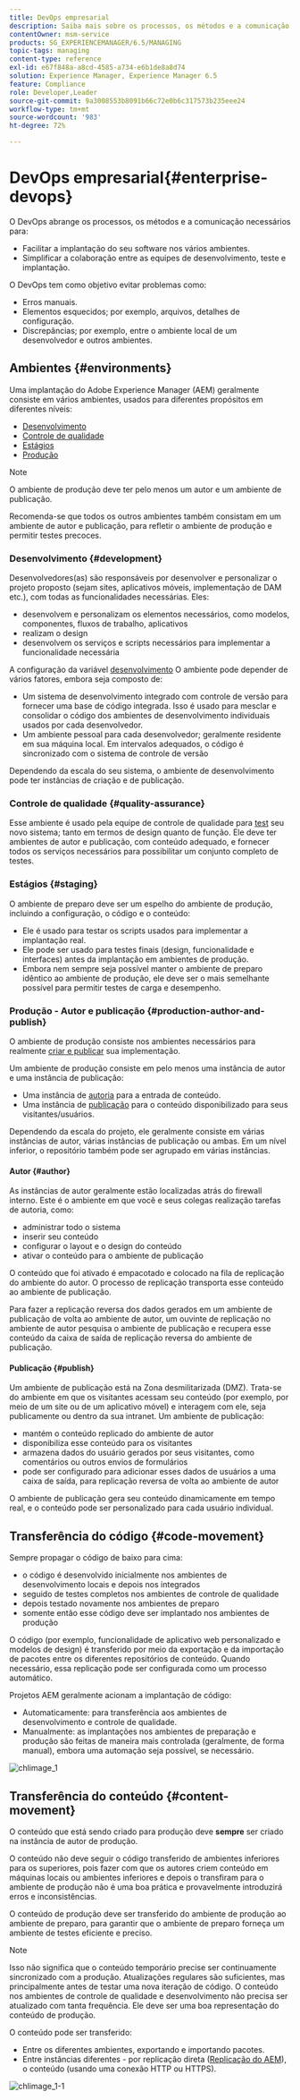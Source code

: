 ```yaml
---
title: DevOps empresarial
description: Saiba mais sobre os processos, os métodos e a comunicação necessários para facilitar a implantação e simplificar a colaboração.
contentOwner: msm-service
products: SG_EXPERIENCEMANAGER/6.5/MANAGING
topic-tags: managing
content-type: reference
exl-id: e67f848a-a8cd-4585-a734-e6b1de8a8d74
solution: Experience Manager, Experience Manager 6.5
feature: Compliance
role: Developer,Leader
source-git-commit: 9a3008553b8091b66c72e0b6c317573b235eee24
workflow-type: tm+mt
source-wordcount: '983'
ht-degree: 72%

---
```


# DevOps empresarial{#enterprise-devops}

O DevOps abrange os processos, os métodos e a comunicação necessários para:

* Facilitar a implantação do seu software nos vários ambientes.
* Simplificar a colaboração entre as equipes de desenvolvimento, teste e implantação.

O DevOps tem como objetivo evitar problemas como:

* Erros manuais.
* Elementos esquecidos; por exemplo, arquivos, detalhes de configuração.
* Discrepâncias; por exemplo, entre o ambiente local de um desenvolvedor e outros ambientes.

## Ambientes {#environments}

Uma implantação do Adobe Experience Manager (AEM) geralmente consiste em vários ambientes, usados para diferentes propósitos em diferentes níveis:

* [Desenvolvimento](#development)
* [Controle de qualidade](#quality-assurance)
* [Estágios](#staging)
* [Produção](#production-author-and-publish)

>[!NOTE]
>
>O ambiente de produção deve ter pelo menos um autor e um ambiente de publicação.
>
>Recomenda-se que todos os outros ambientes também consistam em um ambiente de autor e publicação, para refletir o ambiente de produção e permitir testes precoces.

### Desenvolvimento {#development}

Desenvolvedores(as) são responsáveis por desenvolver e personalizar o projeto proposto (sejam sites, aplicativos móveis, implementação de DAM etc.), com todas as funcionalidades necessárias. Eles:

* desenvolvem e personalizam os elementos necessários, como modelos, componentes, fluxos de trabalho, aplicativos
* realizam o design
* desenvolvem os serviços e scripts necessários para implementar a funcionalidade necessária

A configuração da variável [desenvolvimento](/help/sites-developing/best-practices.md) O ambiente pode depender de vários fatores, embora seja composto de:

* Um sistema de desenvolvimento integrado com controle de versão para fornecer uma base de código integrada. Isso é usado para mesclar e consolidar o código dos ambientes de desenvolvimento individuais usados por cada desenvolvedor.
* Um ambiente pessoal para cada desenvolvedor; geralmente residente em sua máquina local. Em intervalos adequados, o código é sincronizado com o sistema de controle de versão

Dependendo da escala do seu sistema, o ambiente de desenvolvimento pode ter instâncias de criação e de publicação.

### Controle de qualidade {#quality-assurance}

Esse ambiente é usado pela equipe de controle de qualidade para [test](/help/sites-developing/test-plan.md) seu novo sistema; tanto em termos de design quanto de função. Ele deve ter ambientes de autor e publicação, com conteúdo adequado, e fornecer todos os serviços necessários para possibilitar um conjunto completo de testes.

### Estágios {#staging}

O ambiente de preparo deve ser um espelho do ambiente de produção, incluindo a configuração, o código e o conteúdo:

* Ele é usado para testar os scripts usados para implementar a implantação real.
* Ele pode ser usado para testes finais (design, funcionalidade e interfaces) antes da implantação em ambientes de produção.
* Embora nem sempre seja possível manter o ambiente de preparo idêntico ao ambiente de produção, ele deve ser o mais semelhante possível para permitir testes de carga e desempenho.

### Produção - Autor e publicação {#production-author-and-publish}

O ambiente de produção consiste nos ambientes necessários para realmente [criar e publicar](/help/sites-authoring/author.md#concept-of-authoring-and-publishing) sua implementação.

Um ambiente de produção consiste em pelo menos uma instância de autor e uma instância de publicação:

* Uma instância de [autoria](#author) para a entrada de conteúdo.
* Uma instância de [publicação](#publish) para o conteúdo disponibilizado para seus visitantes/usuários.

Dependendo da escala do projeto, ele geralmente consiste em várias instâncias de autor, várias instâncias de publicação ou ambas. Em um nível inferior, o repositório também pode ser agrupado em várias instâncias.

#### Autor {#author}

As instâncias de autor geralmente estão localizadas atrás do firewall interno. Este é o ambiente em que você e seus colegas realização tarefas de autoria, como:

* administrar todo o sistema
* inserir seu conteúdo
* configurar o layout e o design do conteúdo
* ativar o conteúdo para o ambiente de publicação

O conteúdo que foi ativado é empacotado e colocado na fila de replicação do ambiente do autor. O processo de replicação transporta esse conteúdo ao ambiente de publicação.

Para fazer a replicação reversa dos dados gerados em um ambiente de publicação de volta ao ambiente de autor, um ouvinte de replicação no ambiente de autor pesquisa o ambiente de publicação e recupera esse conteúdo da caixa de saída de replicação reversa do ambiente de publicação.

#### Publicação {#publish}

Um ambiente de publicação está na Zona desmilitarizada (DMZ). Trata-se do ambiente em que os visitantes acessam seu conteúdo (por exemplo, por meio de um site ou de um aplicativo móvel) e interagem com ele, seja publicamente ou dentro da sua intranet. Um ambiente de publicação:

* mantém o conteúdo replicado do ambiente de autor
* disponibiliza esse conteúdo para os visitantes
* armazena dados do usuário gerados por seus visitantes, como comentários ou outros envios de formulários
* pode ser configurado para adicionar esses dados de usuários a uma caixa de saída, para replicação reversa de volta ao ambiente de autor

O ambiente de publicação gera seu conteúdo dinamicamente em tempo real, e o conteúdo pode ser personalizado para cada usuário individual.

## Transferência do código {#code-movement}

Sempre propagar o código de baixo para cima:

* o código é desenvolvido inicialmente nos ambientes de desenvolvimento locais e depois nos integrados
* seguido de testes completos nos ambientes de controle de qualidade
* depois testado novamente nos ambientes de preparo
* somente então esse código deve ser implantado nos ambientes de produção

O código (por exemplo, funcionalidade de aplicativo web personalizado e modelos de design) é transferido por meio da exportação e da importação de pacotes entre os diferentes repositórios de conteúdo. Quando necessário, essa replicação pode ser configurada como um processo automático.

Projetos AEM geralmente acionam a implantação de código:

* Automaticamente: para transferência aos ambientes de desenvolvimento e controle de qualidade.
* Manualmente: as implantações nos ambientes de preparação e produção são feitas de maneira mais controlada (geralmente, de forma manual), embora uma automação seja possível, se necessário.

![chlimage_1](assets/chlimage_1.png)

## Transferência do conteúdo {#content-movement}

O conteúdo que está sendo criado para produção deve **sempre** ser criado na instância de autor de produção.

O conteúdo não deve seguir o código transferido de ambientes inferiores para os superiores, pois fazer com que os autores criem conteúdo em máquinas locais ou ambientes inferiores e depois o transfiram para o ambiente de produção não é uma boa prática e provavelmente introduzirá erros e inconsistências.

O conteúdo de produção deve ser transferido do ambiente de produção ao ambiente de preparo, para garantir que o ambiente de preparo forneça um ambiente de testes eficiente e preciso.

>[!NOTE]
>
>Isso não significa que o conteúdo temporário precise ser continuamente sincronizado com a produção. Atualizações regulares são suficientes, mas principalmente antes de testar uma nova iteração de código. O conteúdo nos ambientes de controle de qualidade e desenvolvimento não precisa ser atualizado com tanta frequência. Ele deve ser uma boa representação do conteúdo de produção.

O conteúdo pode ser transferido:

* Entre os diferentes ambientes, exportando e importando pacotes.
* Entre instâncias diferentes - por replicação direta ([Replicação do AEM](/help/sites-deploying/replication.md)), o conteúdo (usando uma conexão HTTP ou HTTPS).

![chlimage_1-1](assets/chlimage_1-1.png)
